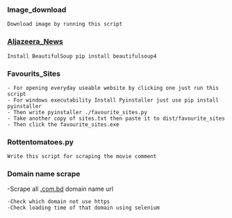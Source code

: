 ### Image_download
```
Download image by running this script
```
### [Aljazeera_News](https://www.aljazeera.com/)
```
Install BeautifulSoup pip install beautifulsoup4
```
### Favourits_Sites
```
- For opening everyday useable website by clicking one just run this script
- For windows executability Install Pyinstaller just use pip install pyinstaller
- Then write pyinstaller ./favourite_sites.py
- Take another copy of sites.txt then paste it to dist/favourite_sites
- Then click the favourite_sites.exe
```
### Rottentomatoes.py
```
Write this script for scraping the movie comment
```
### Domain name scrape
-Scrape all [.com.bd](https://www.google.com/search?q=.com.bd&rlz=1C1CHBF_enBD841BD841&oq=.com.bd&aqs=chrome..69i57j69i59j69i60l3j69i65.1591j0j4&sourceid=chrome&ie=UTF-8) domain name url
```
-Check which domain not use https 
-Check loading time of that domain using selenium
```
